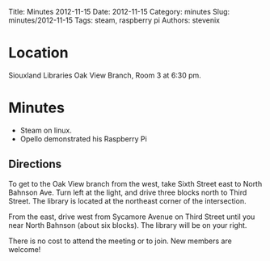 Title: Minutes 2012-11-15
Date: 2012-11-15
Category: minutes
Slug: minutes/2012-11-15
Tags: steam, raspberry pi
Authors: stevenix

Location
========

Siouxland Libraries Oak View Branch, Room 3 at 6:30 pm.

Minutes
=======

<!-- PELICAN_BEGIN_SUMMARY -->
-   Steam on linux.
-   Opello demonstrated his Raspberry Pi
<!-- PELICAN_END_SUMMARY -->

Directions
----------

To get to the Oak View branch from the west, take Sixth Street east to
North Bahnson Ave. Turn left at the light, and drive three blocks north
to Third Street. The library is located at the northeast corner of the
intersection.

From the east, drive west from Sycamore Avenue on Third Street until you
near North Bahnson (about six blocks). The library will be on your
right.

There is no cost to attend the meeting or to join. New members are
welcome!
